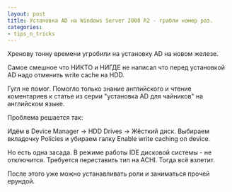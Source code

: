 ```yaml
---
layout: post
title: Установка AD на Windows Server 2008 R2 - грабли номер раз.
categories:
- tips_n_tricks
---
```

Хренову тонну времени угробили на установку AD на новом железе.

Самое смешное что НИКТО и НИГДЕ не написал что перед установкой AD надо отменить write cache на HDD.

Гугл не помог. Помогло только знание английского и чтение коментариев к статье из серии "установка AD для чайников" на английском языке.

Проблема решается так:

Идём в Device Manager -> HDD Drives -> Жёсткий диск. Выбираем вкладочку Policies и убираем галку Enable write caching on device.

Но есть одна засада. В режиме работы IDE дисковой системы - не отключится. Требуется переставить тип на ACHI. Тогда всё взлетит.
		
После этого уже можно устанавливать роли и заниматься прочей ерундой.
